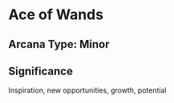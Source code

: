 # Ace of Wands

## Arcana Type: Minor

## Significance 

Inspiration, new opportunities, growth, potential
